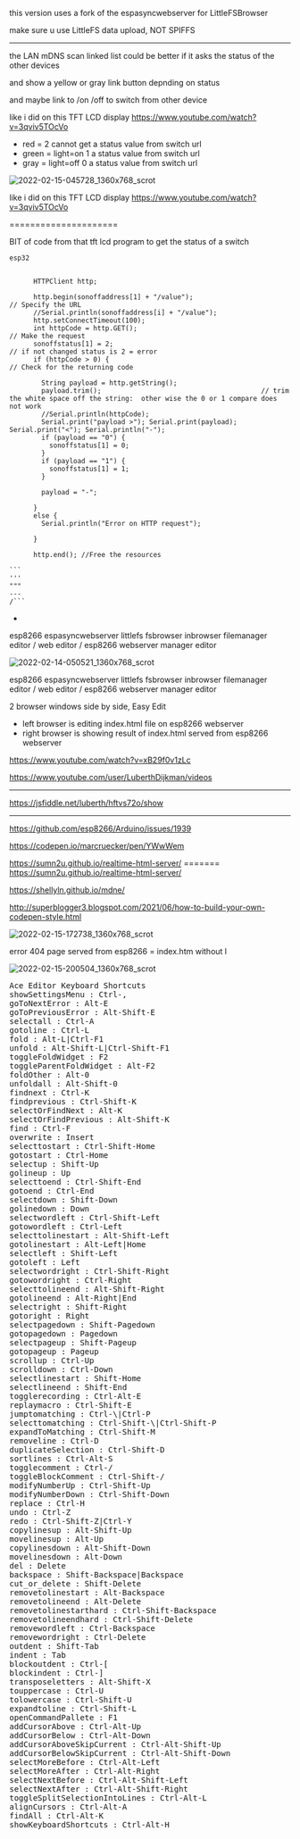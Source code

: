 this version uses a fork of the espasyncwebserver for LittleFSBrowser

make sure u use LittleFS data upload, NOT SPIFFS

---

the LAN mDNS scan linked list could be better if it asks the status of the other devices

and show a yellow or gray link button depnding on status

and maybe link to /on /off to switch from other device

like i did on this TFT LCD display https://www.youtube.com/watch?v=3qviv5TOcVo

- red = 2 cannot get a status value from switch url
- green = light=on 1 a status value from switch url
- gray = light=off 0 a status value from switch url

![2022-02-15-045728_1360x768_scrot](https://user-images.githubusercontent.com/45427770/153990182-4e595ad1-138c-45d6-97d7-112c2c0ade88.png)

like i did on this TFT LCD display https://www.youtube.com/watch?v=3qviv5TOcVo


=====================

BIT of code from that tft lcd program to get the status of a switch

```````````````````````````````
esp32


      HTTPClient http;

      http.begin(sonoffaddress[1] + "/value");                            // Specify the URL
      //Serial.println(sonoffaddress[i] + "/value");
      http.setConnectTimeout(100);
      int httpCode = http.GET();                                         // Make the request
      sonoffstatus[1] = 2;                                               // if not changed status is 2 = error
      if (httpCode > 0) {                                                // Check for the returning code

        String payload = http.getString();
        payload.trim();                                        // trim the white space off the string:  other wise the 0 or 1 compare does not work
        //Serial.println(httpCode);
        Serial.print("payload >"); Serial.print(payload); Serial.print("<"); Serial.println("-");
        if (payload == "0") {
          sonoffstatus[1] = 0;
        }
        if (payload == "1") {
          sonoffstatus[1] = 1;
        }

        payload = "-";

      }
      else {
        Serial.println("Error on HTTP request");

      }

      http.end(); //Free the resources
      
```
'''
"""
---
/```
```````````````````````````````


-

esp8266 espasyncwebserver littlefs fsbrowser inbrowser filemanager editor / web editor / esp8266 webserver manager editor

![2022-02-14-050521_1360x768_scrot](https://user-images.githubusercontent.com/45427770/153995945-d61782d0-ca96-4251-aa6f-e1b0894bfecd.png)

esp8266 espasyncwebserver littlefs fsbrowser inbrowser filemanager editor / web editor / esp8266 webserver manager editor


2 browser windows side by side, Easy Edit
- left browser is editing index.html file on esp8266 webserver
- right browser is showing result of index.html served from esp8266 webserver

https://www.youtube.com/watch?v=xB29f0v1zLc

https://www.youtube.com/user/LuberthDijkman/videos

---

https://jsfiddle.net/luberth/hftvs72o/show

---

https://github.com/esp8266/Arduino/issues/1939

https://codepen.io/marcruecker/pen/YWwWem

https://sumn2u.github.io/realtime-html-server/  =======   https://sumn2u.github.io/realtime-html-server/

https://shellyln.github.io/mdne/

http://superblogger3.blogspot.com/2021/06/how-to-build-your-own-codepen-style.html

![2022-02-15-172738_1360x768_scrot](https://user-images.githubusercontent.com/45427770/154131558-36e44ea1-dc44-4e5d-9e36-244f83d8a7be.png)



error 404 page served from esp8266 = index.htm without l

![2022-02-15-200504_1360x768_scrot](https://user-images.githubusercontent.com/45427770/154131612-115b9fc0-1a83-439c-b9c2-06c3615ab155.png)

<pre>
Ace Editor Keyboard Shortcuts
showSettingsMenu : Ctrl-,
goToNextError : Alt-E
goToPreviousError : Alt-Shift-E
selectall : Ctrl-A
gotoline : Ctrl-L
fold : Alt-L|Ctrl-F1
unfold : Alt-Shift-L|Ctrl-Shift-F1
toggleFoldWidget : F2
toggleParentFoldWidget : Alt-F2
foldOther : Alt-0
unfoldall : Alt-Shift-0
findnext : Ctrl-K
findprevious : Ctrl-Shift-K
selectOrFindNext : Alt-K
selectOrFindPrevious : Alt-Shift-K
find : Ctrl-F
overwrite : Insert
selecttostart : Ctrl-Shift-Home
gotostart : Ctrl-Home
selectup : Shift-Up
golineup : Up
selecttoend : Ctrl-Shift-End
gotoend : Ctrl-End
selectdown : Shift-Down
golinedown : Down
selectwordleft : Ctrl-Shift-Left
gotowordleft : Ctrl-Left
selecttolinestart : Alt-Shift-Left
gotolinestart : Alt-Left|Home
selectleft : Shift-Left
gotoleft : Left
selectwordright : Ctrl-Shift-Right
gotowordright : Ctrl-Right
selecttolineend : Alt-Shift-Right
gotolineend : Alt-Right|End
selectright : Shift-Right
gotoright : Right
selectpagedown : Shift-Pagedown
gotopagedown : Pagedown
selectpageup : Shift-Pageup
gotopageup : Pageup
scrollup : Ctrl-Up
scrolldown : Ctrl-Down
selectlinestart : Shift-Home
selectlineend : Shift-End
togglerecording : Ctrl-Alt-E
replaymacro : Ctrl-Shift-E
jumptomatching : Ctrl-\|Ctrl-P
selecttomatching : Ctrl-Shift-\|Ctrl-Shift-P
expandToMatching : Ctrl-Shift-M
removeline : Ctrl-D
duplicateSelection : Ctrl-Shift-D
sortlines : Ctrl-Alt-S
togglecomment : Ctrl-/
toggleBlockComment : Ctrl-Shift-/
modifyNumberUp : Ctrl-Shift-Up
modifyNumberDown : Ctrl-Shift-Down
replace : Ctrl-H
undo : Ctrl-Z
redo : Ctrl-Shift-Z|Ctrl-Y
copylinesup : Alt-Shift-Up
movelinesup : Alt-Up
copylinesdown : Alt-Shift-Down
movelinesdown : Alt-Down
del : Delete
backspace : Shift-Backspace|Backspace
cut_or_delete : Shift-Delete
removetolinestart : Alt-Backspace
removetolineend : Alt-Delete
removetolinestarthard : Ctrl-Shift-Backspace
removetolineendhard : Ctrl-Shift-Delete
removewordleft : Ctrl-Backspace
removewordright : Ctrl-Delete
outdent : Shift-Tab
indent : Tab
blockoutdent : Ctrl-[
blockindent : Ctrl-]
transposeletters : Alt-Shift-X
touppercase : Ctrl-U
tolowercase : Ctrl-Shift-U
expandtoline : Ctrl-Shift-L
openCommandPallete : F1
addCursorAbove : Ctrl-Alt-Up
addCursorBelow : Ctrl-Alt-Down
addCursorAboveSkipCurrent : Ctrl-Alt-Shift-Up
addCursorBelowSkipCurrent : Ctrl-Alt-Shift-Down
selectMoreBefore : Ctrl-Alt-Left
selectMoreAfter : Ctrl-Alt-Right
selectNextBefore : Ctrl-Alt-Shift-Left
selectNextAfter : Ctrl-Alt-Shift-Right
toggleSplitSelectionIntoLines : Ctrl-Alt-L
alignCursors : Ctrl-Alt-A
findAll : Ctrl-Alt-K
showKeyboardShortcuts : Ctrl-Alt-H
</pre>
